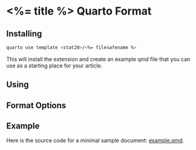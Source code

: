 # <%= title %> Quarto Format

## Installing

```bash
quarto use template <stat20>/<%= filesafename %>
```

This will install the extension and create an example qmd file that you can use as a starting place for your article.

## Using


## Format Options

## Example

Here is the source code for a minimal sample document: [example.qmd](example.qmd).
